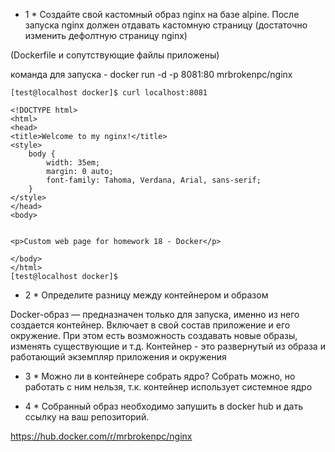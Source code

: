 * 1 * Создайте свой кастомный образ nginx на базе alpine. 
После запуска nginx должен
отдавать кастомную страницу (достаточно изменить дефолтную страницу nginx)

(Dockerfile и сопутствующие файлы приложены)

команда для запуска - docker run -d -p 8081:80 mrbrokenpc/nginx

```
[test@localhost docker]$ curl localhost:8081

<!DOCTYPE html>
<html>
<head>
<title>Welcome to my nginx!</title>
<style>
    body {
        width: 35em;
        margin: 0 auto;
        font-family: Tahoma, Verdana, Arial, sans-serif;
    }
</style>
</head>
<body>


<p>Custom web page for homework 18 - Docker</p>

</body>
</html>
[test@localhost docker]$
```


* 2 * Определите разницу между контейнером и образом

Docker-образ — предназначен только для запуска, именно из него создается контейнер. Включает в свой состав приложение и его окружение. При этом есть возможность создавать новые образы, изменять существующие и т.д.
Контейнер - это развернутый из образа и работающий экземпляр приложения и окружения


* 3 * Можно ли в контейнере собрать ядро?
Собрать можно, но работать с ним нельзя, т.к. контейнер использует системное ядро


* 4 * Собранный образ необходимо запушить в docker hub и дать ссылку на ваш
репозиторий.

https://hub.docker.com/r/mrbrokenpc/nginx